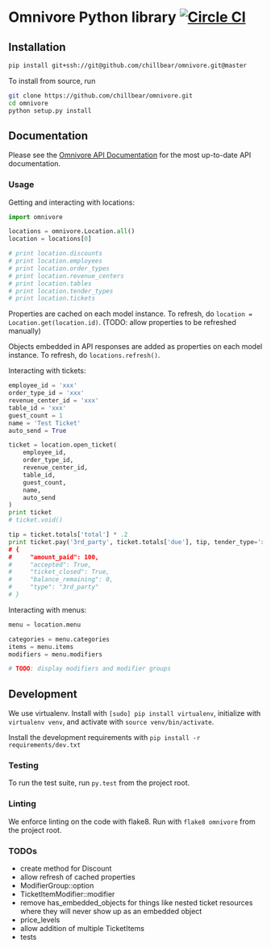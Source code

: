 # Omnivore Python library [![Circle CI](https://circleci.com/gh/chillbear/omnivore.svg?style=svg&circle-token=631d18f785e1a482771a2223e3fad866703fc856)](https://circleci.com/gh/chillbear/omnivore)

## Installation

```bash
pip install git+ssh://git@github.com/chillbear/omnivore.git@master
```

To install from source, run

```bash
git clone https://github.com/chillbear/omnivore.git
cd omnivore
python setup.py install
```

## Documentation

Please see the [Omnivore API Documentation](https://panel.omnivore.io/docs/api/) for the most up-to-date API documentation.

### Usage

Getting and interacting with locations:

```python
import omnivore

locations = omnivore.Location.all()
location = locations[0]

# print location.discounts
# print location.employees
# print location.order_types
# print location.revenue_centers
# print location.tables
# print location.tender_types
# print location.tickets
```

Properties are cached on each model instance. To refresh, do `location = Location.get(location.id)`. (TODO: allow properties to be refreshed manually)

Objects embedded in API responses are added as properties on each model instance. To refresh, do `locations.refresh()`.

Interacting with tickets:

```python
employee_id = 'xxx'
order_type_id = 'xxx'
revenue_center_id = 'xxx'
table_id = 'xxx'
guest_count = 1
name = 'Test Ticket'
auto_send = True

ticket = location.open_ticket(
    employee_id,
    order_type_id,
    revenue_center_id,
    table_id,
    guest_count,
    name,
    auto_send
)
print ticket
# ticket.void()

tip = ticket.totals['total'] * .2
print ticket.pay('3rd_party', ticket.totals['due'], tip, tender_type='xxx, payment_source='doordash')
# {
#     "amount_paid": 100,
#     "accepted": True,
#     "ticket_closed": True,
#     "balance_remaining": 0,
#     "type": "3rd_party"
# }
```

Interacting with menus:

```python
menu = location.menu

categories = menu.categories
items = menu.items
modifiers = menu.modifiers

# TODO: display modifiers and modifier groups
```

## Development

We use virtualenv. Install with `[sudo] pip install virtualenv`, initialize with `virtualenv venv`, and activate with `source venv/bin/activate`.

Install the development requirements with `pip install -r requirements/dev.txt`

### Testing

To run the test suite, run `py.test` from the project root.

### Linting

We enforce linting on the code with flake8. Run with `flake8 omnivore` from the project root.

### TODOs

- create method for Discount
- allow refresh of cached properties
- ModifierGroup::option
- TicketItemModifier::modifier
- remove has_embedded_objects for things like nested ticket
  resources where they will never show up as an embedded object
- price_levels
- allow addition of multiple TicketItems
- tests
